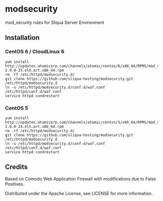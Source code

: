 # modsecurity
mod_security rules for Sliqua Server Environment

## Installation

### CentOS 6 / CloudLinux 6
```
yum install http://updates.atomicorp.com/channels/atomic/centos/6/x86_64/RPMS/mod_security-2.9.0-25.el6.art.x86_64.rpm
rm -rf /etc/httpd/modsecurity.d/
git clone https://github.com/sliqua-hosting/modsecurity.git /etc/httpd/modsecurity.d
ln -s /etc/httpd/modsecurity.d/conf.d/waf.conf /etc/httpd/conf.d/waf.conf
service httpd condrestart
```

### CentOS 5
```
yum install http://updates.atomicorp.com/channels/atomic/centos/5/x86_64/RPMS/mod_security-2.8.0-24.el5.art.x86_64.rpm
rm -rf /etc/httpd/modsecurity.d/
git clone https://github.com/sliqua-hosting/modsecurity.git /etc/httpd/modsecurity.d
ln -s /etc/httpd/modsecurity.d/conf.d/waf.conf /etc/httpd/conf.d/waf.conf
service httpd condrestart
```

## Credits
Based on Comodo Web Application Firewall with modifications due to False Positives.

Distributed under the Apache License, see LICENSE for more information.
